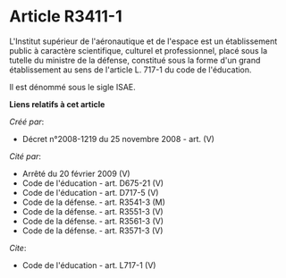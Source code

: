 # Article R3411-1

L'Institut supérieur de l'aéronautique et de l'espace est un établissement public à caractère scientifique, culturel et
professionnel, placé sous la tutelle du ministre de la défense, constitué sous la forme d'un grand établissement au sens de
l'article L. 717-1 du code de l'éducation. 

Il est dénommé sous le sigle ISAE.

**Liens relatifs à cet article**

_Créé par_:

  - Décret n°2008-1219 du 25 novembre 2008 - art. (V)

_Cité par_:

  - Arrêté du 20 février 2009 (V)
  - Code de l'éducation - art. D675-21 (V)
  - Code de l'éducation - art. D717-5 (V)
  - Code de la défense. - art. R3541-3 (M)
  - Code de la défense. - art. R3551-3 (V)
  - Code de la défense. - art. R3561-3 (V)
  - Code de la défense. - art. R3571-3 (V)

_Cite_:

  - Code de l'éducation - art. L717-1 (V)
